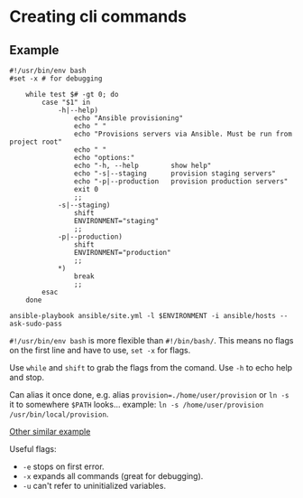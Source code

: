 # Creating cli commands


## Example

```
#!/usr/bin/env bash
#set -x # for debugging

    while test $# -gt 0; do
        case "$1" in
            -h|--help)
                echo "Ansible provisioning"
                echo " "
                echo "Provisions servers via Ansible. Must be run from project root"
                echo " "
                echo "options:"
                echo "-h, --help        show help"
                echo "-s|--staging      provision staging servers"
                echo "-p|--production   provision production servers"
                exit 0
                ;;
            -s|--staging)
                shift
                ENVIRONMENT="staging"
                ;;
            -p|--production)
                shift
                ENVIRONMENT="production"
                ;;
            *)
                break
                ;;
        esac
    done

ansible-playbook ansible/site.yml -l $ENVIRONMENT -i ansible/hosts --ask-sudo-pass

```

`#!/usr/bin/env bash` is more flexible than `#!/bin/bash/`. This means no flags on the first line and have to use, `set -x` for flags.

Use `while` and `shift` to grab the flags from the comand. Use `-h` to echo help and stop.

Can alias it once done, e.g. alias `provision=./home/user/provision` or `ln -s` it to somewhere `$PATH` looks... example: `ln -s /home/user/provision /usr/bin/local/provision`.

[Other similar example](https://gist.github.com/pajtai/de2315fafde61e82ac17)

Useful flags: 
* `-e` stops on first error. 
* `-x` expands all commands (great for debugging). 
* `-u` can't refer to uninitialized variables.
